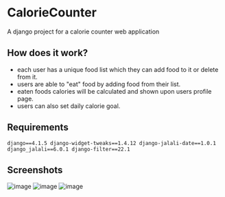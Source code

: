 # CalorieCounter
A django project for a calorie counter web application

## How does it work?
 - each user has a unique food list which they can add food to it or delete from it.
 - users are able to "eat" food by adding food from their list.
 -  eaten foods calories will be calculated and shown upon users profile page.
 - users can also set daily calorie goal.

## Requirements
`django==4.1.5
django-widget-tweaks==1.4.12
django-jalali-date==1.0.1
django_jalali==6.0.1
django-filter==22.1`

## Screenshots
![image](https://user-images.githubusercontent.com/60918091/211655967-62a823f6-2929-4b9c-b1d1-eadaac71c573.png)
![image](https://user-images.githubusercontent.com/60918091/211656038-2aec5e6b-1a98-43e6-97a1-ec467e41993c.png)
![image](https://user-images.githubusercontent.com/60918091/212161995-8262d43a-9a37-495d-b2a6-2b0e1b935385.png)


